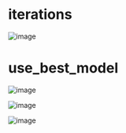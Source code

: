 # iterations

![image](https://user-images.githubusercontent.com/60442877/235396501-e98d2ffa-11e0-4f8e-9a88-f864b8a1b628.png)

# use_best_model

![image](https://user-images.githubusercontent.com/60442877/235403169-e38133ed-d8bd-461a-b9c9-49d6597f8a32.png)

![image](https://user-images.githubusercontent.com/60442877/235402357-6941b6d6-93b6-42e2-befe-82e33082519c.png)

![image](https://user-images.githubusercontent.com/60442877/235402444-79871a6d-671f-4cff-ae1c-93a2e873483a.png)


